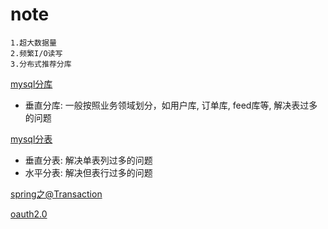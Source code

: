 # note

```
1.超大数据量
2.频繁I/O读写
3.分布式推荐分库
``` 


[mysql分库](doc/mysql/mysql分库.md)
- 垂直分库: 一般按照业务领域划分，如用户库, 订单库, feed库等, 解决表过多的问题

[mysql分表](doc/mysql/mysql分表.md)
- 垂直分表: 解决单表列过多的问题
- 水平分表: 解决但表行过多的问题

[spring之@Transaction](doc/spring/transaction.md)


[oauth2.0](doc/oauth2/2.用户认证需求分析.md)

